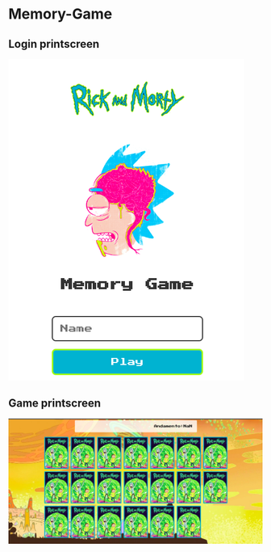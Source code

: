 # Memory-Game

## Login printscreen
![Login](/images/login.png)

## Game printscreen

![game](/images/game.png)